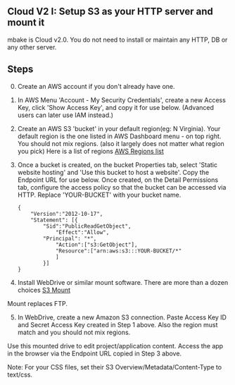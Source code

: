 ## Cloud V2 I: Setup S3 as your HTTP server and mount it

mbake is Cloud v2.0. You do not need to install or maintain any HTTP, DB or any other server.


## Steps

0. Create an AWS account if you don't already have one.

1. In AWS Menu 'Account - My Security Credentials', create a new Access Key, click 'Show Access Key', and copy it for use below. (Advanced users can later use IAM instead.)

2. Create an AWS S3 'bucket' in your default region(eg: N Virginia). Your default region is the one listed in AWS Dashboard menu - on top right. You should not mix regions. (also it largely does not matter what region you pick)
Here is a list of regions <a href='https://docs.aws.amazon.com/general/latest/gr/rande.html#s3_region'>AWS Regions list</a>


3. Once a bucket is created, on the bucket Properties tab, select 'Static website hosting' and 'Use this bucket to host a website'. Copy the Endpoint URL for use below. Once created, on the Detail Permissions tab, configure the access policy so that the bucket can be accessed via HTTP. Replace 'YOUR-BUCKET' with your bucket name.

	```
	{
		"Version":"2012-10-17",
		"Statement": [{
			"Sid":"PublicReadGetObject",
				"Effect":"Allow",
			"Principal": "*",
				"Action":["s3:GetObject"],
				"Resource":["arn:aws:s3:::YOUR-BUCKET/*"
				]
			}]
	}
	```

4. Install WebDrive or similar mount software. There are more than a dozen choices <a href='https://tinyurl.com/y9rlmr4t'>S3 Mount</a>

Mount replaces FTP.

5. In WebDrive, create a new Amazon S3 connection. Paste Access Key ID and Secret Access Key created in Step 1 above. Also the region must match and you should not mix regions.

Use this mounted drive to edit project/application content. Access the app in the browser via the Endpoint URL copied in Step 3 above.

Note: For your CSS files, set their S3 Overview/Metadata/Content-Type to text/css.


